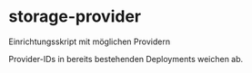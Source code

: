# storage-provider

Einrichtungsskript mit möglichen Providern

Provider-IDs in bereits bestehenden Deployments weichen ab.